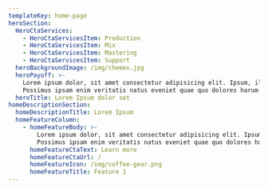 ```yaml
---
templateKey: home-page
heroSection:
  HeroCtaServices:
    - HeroCtaServicesItem: Production
    - HeroCtaServicesItem: Mix
    - HeroCtaServicesItem: Mastering
    - HeroCtaServicesItem: Support
  heroBackgroundImage: /img/chemex.jpg
  heroPayoff: >-
    Lorem ipsum dolor, sit amet consectetur adipisicing elit. Ipsum, illo!
    Possimus ipsam enim veritatis natus eveniet quae quo dolores harum.
  heroTitle: Lorem Ipsum dolor set
homeDescriptionSection:
  homeDescriptionTitle: Lorem Ipsum
  homeFeatureColumn:
    - homeFeatureBody: >-
        Lorem ipsum dolor, sit amet consectetur adipisicing elit. Ipsum, illo!
        Possimus ipsam enim veritatis natus eveniet quae quo dolores harum.
      homeFeatureCtaText: Learn more
      homeFeatureCtaUrl: /
      homeFeatureIcon: /img/coffee-gear.png
      homeFeatureTitle: Feature 1
---
```


